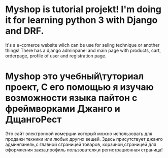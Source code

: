 # Myshop is tutorial projekt! I'm doing it for learning python 3 with Django and DRF.
It's a e-comerce website wiich can be use for seling technique or another things! There has a django adminpanel and main page with products, cart, orderpage,
profile of user and registration page.

# Myshop это учебный\туториал проект, С его помощью я изучаю возможности языка пайтон с фреймворками Джанго и ДщангоРест
Это сайт электронной комерции который можно использовать для продажи техники или любых других вещей. Здесь присутствует джанго админпанель,с главной страницей товаров,
корзиной,страницей для оформления закза,профиль пользователя,и регистрационная страница!
